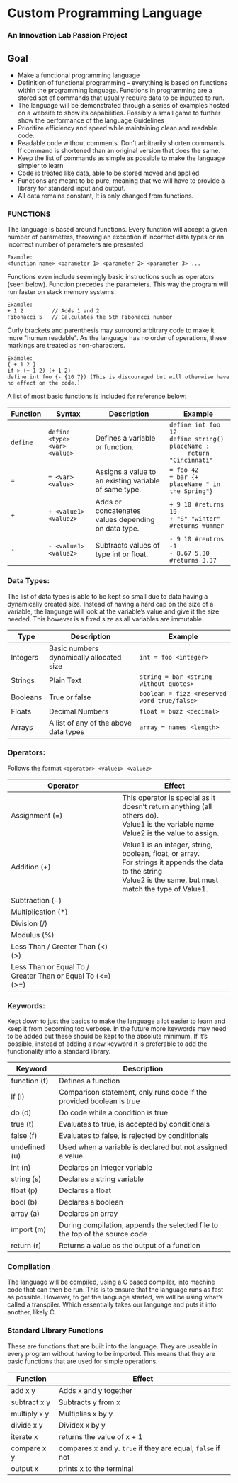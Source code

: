 # Custom Programming Language
### An Innovation Lab Passion Project
## Goal
* Make a functional programming language
* Definition of functional programming - everything is based on functions within the programming language. Functions in programming are a stored set of commands that usually require data  to be inputted to run.
* The language will be demonstrated through a series of examples hosted on a website to show its capabilities. Possibly a small game to further show the performance of the language
Guidelines
* Prioritize efficiency and speed while maintaining clean and readable code.
* Readable code without comments. Don’t arbitrarily shorten commands. If command is shortened than an original version that does the same.
* Keep the list of commands as simple as possible to make the language simpler to learn
* Code is treated like data, able to be stored moved and applied.
* Functions are meant to be pure, meaning that we will have to provide a library for standard input and output.
* All data remains constant, It is only changed from functions.

### FUNCTIONS
The language is based around functions. Every function will accept a given number of parameters,
throwing an exception if incorrect data types or an incorrect number of parameters are presented.

```
Example:
<function name> <parameter 1> <parameter 2> <parameter 3> ...
```
Functions even include seemingly basic instructions such as operators (seen below).
Function precedes the parameters. This way the program will run faster on stack memory systems.
```
Example:
+ 1 2         // Adds 1 and 2
Fibonacci 5   // Calculates the 5th Fibonacci number
```
        
Curly brackets and parenthesis may surround arbitrary code to make it more "human readable".
As the language has no order of operations, these markings are treated as non-characters.
```
Example:
{ + 1 2 }
if > (+ 1 2) (+ 1 2)
define int foo {- {10 7}) (This is discouraged but will otherwise have no effect on the code.)
```

A list of most basic functions is included for reference below:

 Function		| Syntax								| Description											| Example
----------------|---------------------------------------|-------------------------------------------------------|----------------------------------
 `define`		| `define <type> <var> <value>`			| Defines a variable or function.						| `define int foo 12` <br> `define string() placeName :` <br>`     return "Cincinnati"`
 `=`			| `= <var> <value>`						| Assigns a value to an existing variable of same type.	| `= foo 42` <br> `= bar {+ placeName " in the Spring"}`
 `+`			| `+ <value1> <value2>`					| Adds or concatenates values depending on data type.	| `+ 9 10 #returns 19` <br> `+ "S" "winter" #returns Wummer`
 `-`			| `- <value1> <value2>`					| Subtracts values of type int or float.				| `- 9 10 #reutrns -1` <br> `- 8.67 5.30 #returns 3.37`

### Data Types:
The list of data types is able to be kept so small due to data having a dynamically created size. Instead of having a hard cap on the size of a variable, the language will look at the variable’s value and give it the size needed. This however is a fixed size as all variables are immutable.

Type     | Description                                |Example
---------|--------------------------------------------|-----------------------------------------
Integers | Basic numbers dynamically allocated size   | `int = foo <integer>`
Strings  | Plain Text                                 | `string = bar <string without quotes>`
Booleans | True or false                              | `boolean = fizz <reserved word true/false>`
Floats   | Decimal Numbers                            | `float = buzz <decimal>`
Arrays   | A list of any of the above data types      | `array = names <length>`

### Operators:
   Follows the format
   `<operator> <value1> <value2>`
   
Operator                                                    | Effect
------------------------------------------------------------|---------------------------------------------------
Assignment (=)                                              | This operator is special as it doesn’t return anything (all others do).<br>Value1 is the variable name<br>Value2 is the value to assign.
Addition (+)                                                |Value1 is an integer, string, boolean, float, or array.<br>For strings it appends the data to the string<br>Value2 is the same, but must match the type of Value1.
Subtraction (-)                                             |
Multiplication (*)                                          |
Division (/)                                                |
Modulus (%)                                                 |
Less Than / Greater Than (<) (>)                            |
Less Than or Equal To / Greater Than or Equal To (<=) (>=)  |
### Keywords:
Kept down to just the basics to make the language a lot easier to learn and keep it from becoming too verbose. In the future more keywords may need to be added but these should be kept to the absolute minimum. If it’s possible, instead of adding a new keyword it is preferable to add the functionality into a standard library. 

Keyword       | Description
--------------|-------------------------------------------------
function (f)  | Defines a function
if (i)        | Comparison statement, only runs code if the provided boolean is true
do (d)        | Do code while a condition is true
true (t)      | Evaluates to true, is accepted by conditionals
false (f)     | Evaluates to false, is rejected by conditionals
undefined (u) | Used when a variable is declared but not assigned a value.
int (n)       | Declares an integer variable
string (s)    | Declares a string variable
float (p)     | Declares a float
bool (b)      | Declares a boolean
array (a)     | Declares an array
import (m)    | During compilation, appends the selected file to the top of the source code
return (r)    | Returns a value as the output of a function

### Compilation
The language will be compiled, using a C based compiler, into machine code that can then be run. This is to ensure that the language runs as fast as possible. However, to get the language started, we will be using what’s called a transpiler. Which essentially takes our language and puts it into another, likely C. 

### Standard Library Functions
These are functions that are built into the language. They are useable in every program without having to be imported. This means that they are basic functions that are used for simple operations.

Function          | Effect
------------------|------------------------------------------
add x y           | Adds x and y together
subtract x y      | Subtracts y from x
multiply x y      | Multiplies x by y
divide x y        | Dividex x by y
iterate x         | returns the value of x + 1
compare x y       | compares x and y. `true` if they are equal, `false` if not
output x          | prints x to the terminal







